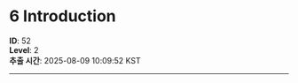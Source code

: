 # 6 Introduction

**ID**: 52  
**Level**: 2  
**추출 시간**: 2025-08-09 10:09:52 KST

---

<!-- 내용 추출 실패: start_pos=4546, end_pos=4496 -->

